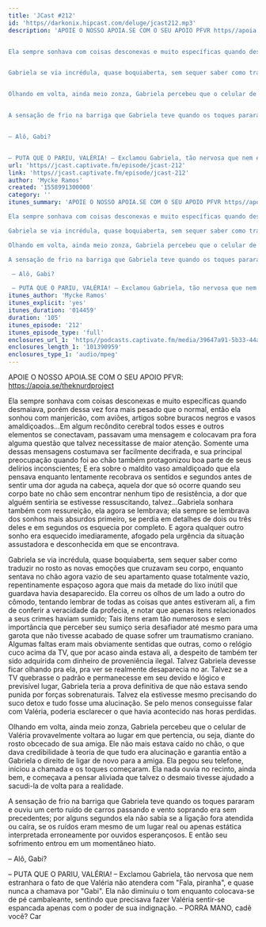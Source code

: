 ```yaml
---
title: 'JCast #212'
id: 'https//darkonix.hipcast.com/deluge/jcast212.mp3'
description: 'APOIE O NOSSO APOIA.SE COM O SEU APOIO PFVR https//apoia.se/theknurdproject


Ela sempre sonhava com coisas desconexas e muito específicas quando desmaiava, porém dessa vez fora mais pesado que o normal, então ela sonhou com manjericão, com aviões, artigos sobre buracos negros e vasos amaldiçoados...Em algum recôndito cerebral todos esses e outros elementos se conectavam, passavam uma mensagem e colocavam pra fora alguma questão que talvez necessitasse de maior atenção. Somente uma dessas mensagens costumava ser facilmente decifrada, e sua principal preocupação quando foi ao chão também protagonizou boa parte de seus delírios inconscientes; E era sobre o maldito vaso amaldiçoado que ela pensava enquanto lentamente recobrava os sentidos e segundos antes de sentir uma dor aguda na cabeça, aquela dor que só ocorre quando seu corpo bate no chão sem encontrar nenhum tipo de resistência, a dor que alguém sentiria se estivesse ressuscitando, talvez...Gabriela sonhara também com ressureição, ela agora se lembrava; ela sempre se lembrava dos sonhos mais absurdos primeiro, se perdia em detalhes de dois ou três deles e em segundos os esquecia por completo. E agora qualquer outro sonho era esquecido imediaramente, afogado pela urgência da situação assustadora e desconhecida em que se encontrava.


Gabriela se via incrédula, quase boquiaberta, sem sequer saber como traduzir no rosto as novas emoções que cruzavam seu corpo, enquanto sentava no chão agora vazio de seu apartamento quase totalmente vazio, repentinamente espaçoso agora que mais da metade do lixo inútil que guardava havia desaparecido. Ela correu os olhos de um lado a outro do cômodo, tentando lembrar de todas as coisas que antes estiveram ali, a fim de conferir a veracidade da profecia, e notar que apenas itens relacionados a seus crimes haviam sumido; Tais itens eram tão numerosos e sem importância que perceber seu sumiço seria desafiador até mesmo para uma garota que não tivesse acabado de quase sofrer um traumatismo craniano. Algumas faltas eram mais obviamente sentidas que outras, como o relógio cuco acima da TV, que por acaso ainda estava ali, a despeito de também ter sido adquirida com dinheiro de proveniência ilegal. Talvez Gabriela devesse ficar olhando pra ela, pra ver se realmente desaparecia no ar. Talvez se a TV quebrasse o padrão e permanecesse em seu devido e lógico e previsível lugar, Gabriela teria a prova definitiva de que não estava sendo punida por forças sobrenaturais. Talvez ela estivesse mesmo precisando do suco detox e tudo fosse uma alucinação. Se pelo menos conseguisse falar com Valéria, poderia esclarecer o que havia acontecido nas horas perdidas.


Olhando em volta, ainda meio zonza, Gabriela percebeu que o celular de Valéria provavelmente voltara ao lugar em que pertencia, ou seja, diante do rosto obcecado de sua amiga. Ele não mais estava caído no chão, o que dava credibilidade à teoria de que tudo era alucinação e garantia então a Gabriela o direito de ligar de novo para a amiga. Ela pegou seu telefone, iniciou a chamada e os toques começaram. Ela nada ouvia no recinto, ainda bem, e começava a pensar aliviada que talvez o desmaio tivesse ajudado a sacudi-la de volta para a realidade.


A sensação de frio na barriga que Gabriela teve quando os toques pararam e ouviu um certo ruído de carros passando e vento soprando era sem precedentes; por alguns segundos ela não sabia se a ligação fora atendida ou caíra, se os ruídos eram mesmo de um lugar real ou apenas estática interpretada erroneamente por ouvidos esperançosos. E então seu sofrimento entrou em um momentâneo hiato.


– Alô, Gabi?


– PUTA QUE O PARIU, VALÉRIA! – Exclamou Gabriela, tão nervosa que nem estranhara o fato de que Valéria não atendera com &quot;Fala, piranha&quot;, e quase nunca a chamava por &quot;Gabi&quot;. Ela não diminuiu o tom enquanto colocava-se de pé cambaleante, sentindo que precisava fazer Valéria sentir-se espancada apenas com o poder de sua...'
url: 'https//jcast.captivate.fm/episode/jcast-212'
link: 'https//jcast.captivate.fm/episode/jcast-212'
author: 'Mycke Ramos'
created: '1558991300000'
category: ''
itunes_summary: 'APOIE O NOSSO APOIA.SE COM O SEU APOIO PFVR https//apoia.se/theknurdproject

Ela sempre sonhava com coisas desconexas e muito específicas quando desmaiava, porém dessa vez fora mais pesado que o normal, então ela sonhou com manjericão, com aviões, artigos sobre buracos negros e vasos amaldiçoados...Em algum recôndito cerebral todos esses e outros elementos se conectavam, passavam uma mensagem e colocavam pra fora alguma questão que talvez necessitasse de maior atenção. Somente uma dessas mensagens costumava ser facilmente decifrada, e sua principal preocupação quando foi ao chão também protagonizou boa parte de seus delírios inconscientes; E era sobre o maldito vaso amaldiçoado que ela pensava enquanto lentamente recobrava os sentidos e segundos antes de sentir uma dor aguda na cabeça, aquela dor que só ocorre quando seu corpo bate no chão sem encontrar nenhum tipo de resistência, a dor que alguém sentiria se estivesse ressuscitando, talvez...Gabriela sonhara também com ressureição, ela agora se lembrava; ela sempre se lembrava dos sonhos mais absurdos primeiro, se perdia em detalhes de dois ou três deles e em segundos os esquecia por completo. E agora qualquer outro sonho era esquecido imediaramente, afogado pela urgência da situação assustadora e desconhecida em que se encontrava.

Gabriela se via incrédula, quase boquiaberta, sem sequer saber como traduzir no rosto as novas emoções que cruzavam seu corpo, enquanto sentava no chão agora vazio de seu apartamento quase totalmente vazio, repentinamente espaçoso agora que mais da metade do lixo inútil que guardava havia desaparecido. Ela correu os olhos de um lado a outro do cômodo, tentando lembrar de todas as coisas que antes estiveram ali, a fim de conferir a veracidade da profecia, e notar que apenas itens relacionados a seus crimes haviam sumido; Tais itens eram tão numerosos e sem importância que perceber seu sumiço seria desafiador até mesmo para uma garota que não tivesse acabado de quase sofrer um traumatismo craniano. Algumas faltas eram mais obviamente sentidas que outras, como o relógio cuco acima da TV, que por acaso ainda estava ali, a despeito de também ter sido adquirida com dinheiro de proveniência ilegal. Talvez Gabriela devesse ficar olhando pra ela, pra ver se realmente desaparecia no ar. Talvez se a TV quebrasse o padrão e permanecesse em seu devido e lógico e previsível lugar, Gabriela teria a prova definitiva de que não estava sendo punida por forças sobrenaturais. Talvez ela estivesse mesmo precisando do suco detox e tudo fosse uma alucinação. Se pelo menos conseguisse falar com Valéria, poderia esclarecer o que havia acontecido nas horas perdidas.

Olhando em volta, ainda meio zonza, Gabriela percebeu que o celular de Valéria provavelmente voltara ao lugar em que pertencia, ou seja, diante do rosto obcecado de sua amiga. Ele não mais estava caído no chão, o que dava credibilidade à teoria de que tudo era alucinação e garantia então a Gabriela o direito de ligar de novo para a amiga. Ela pegou seu telefone, iniciou a chamada e os toques começaram. Ela nada ouvia no recinto, ainda bem, e começava a pensar aliviada que talvez o desmaio tivesse ajudado a sacudi-la de volta para a realidade.

A sensação de frio na barriga que Gabriela teve quando os toques pararam e ouviu um certo ruído de carros passando e vento soprando era sem precedentes; por alguns segundos ela não sabia se a ligação fora atendida ou caíra, se os ruídos eram mesmo de um lugar real ou apenas estática interpretada erroneamente por ouvidos esperançosos. E então seu sofrimento entrou em um momentâneo hiato.

 – Alô, Gabi?

 – PUTA QUE O PARIU, VALÉRIA! – Exclamou Gabriela, tão nervosa que nem estranhara o fato de que Valéria não atendera com "Fala, piranha", e quase nunca a chamava por "Gabi". Ela não diminuiu o tom enquanto colocava-se de pé cambaleante, sentindo que precisava fazer Valéria sentir-se espancada apenas com o poder de sua indignação. – PORRA MANO, cadê...'
itunes_author: 'Mycke Ramos'
itunes_explicit: 'yes'
itunes_duration: '014459'
duration: '105'
itunes_episode: '212'
itunes_episode_type: 'full'
enclosures_url_1: 'https//podcasts.captivate.fm/media/39647a91-5b33-44a6-863d-4ccde4e75891/jcast212_tc.mp3'
enclosures_length_1: '101390959'
enclosures_type_1: 'audio/mpeg'
---
```

APOIE O NOSSO APOIA.SE COM O SEU APOIO PFVR: https://apoia.se/theknurdproject

Ela sempre sonhava com coisas desconexas e muito específicas quando desmaiava, porém dessa vez fora mais pesado que o normal, então ela sonhou com manjericão, com aviões, artigos sobre buracos negros e vasos amaldiçoados...Em algum recôndito cerebral todos esses e outros elementos se conectavam, passavam uma mensagem e colocavam pra fora alguma questão que talvez necessitasse de maior atenção. Somente uma dessas mensagens costumava ser facilmente decifrada, e sua principal preocupação quando foi ao chão também protagonizou boa parte de seus delírios inconscientes; E era sobre o maldito vaso amaldiçoado que ela pensava enquanto lentamente recobrava os sentidos e segundos antes de sentir uma dor aguda na cabeça, aquela dor que só ocorre quando seu corpo bate no chão sem encontrar nenhum tipo de resistência, a dor que alguém sentiria se estivesse ressuscitando, talvez...Gabriela sonhara também com ressureição, ela agora se lembrava; ela sempre se lembrava dos sonhos mais absurdos primeiro, se perdia em detalhes de dois ou três deles e em segundos os esquecia por completo. E agora qualquer outro sonho era esquecido imediaramente, afogado pela urgência da situação assustadora e desconhecida em que se encontrava.

Gabriela se via incrédula, quase boquiaberta, sem sequer saber como traduzir no rosto as novas emoções que cruzavam seu corpo, enquanto sentava no chão agora vazio de seu apartamento quase totalmente vazio, repentinamente espaçoso agora que mais da metade do lixo inútil que guardava havia desaparecido. Ela correu os olhos de um lado a outro do cômodo, tentando lembrar de todas as coisas que antes estiveram ali, a fim de conferir a veracidade da profecia, e notar que apenas itens relacionados a seus crimes haviam sumido; Tais itens eram tão numerosos e sem importância que perceber seu sumiço seria desafiador até mesmo para uma garota que não tivesse acabado de quase sofrer um traumatismo craniano. Algumas faltas eram mais obviamente sentidas que outras, como o relógio cuco acima da TV, que por acaso ainda estava ali, a despeito de também ter sido adquirida com dinheiro de proveniência ilegal. Talvez Gabriela devesse ficar olhando pra ela, pra ver se realmente desaparecia no ar. Talvez se a TV quebrasse o padrão e permanecesse em seu devido e lógico e previsível lugar, Gabriela teria a prova definitiva de que não estava sendo punida por forças sobrenaturais. Talvez ela estivesse mesmo precisando do suco detox e tudo fosse uma alucinação. Se pelo menos conseguisse falar com Valéria, poderia esclarecer o que havia acontecido nas horas perdidas.

Olhando em volta, ainda meio zonza, Gabriela percebeu que o celular de Valéria provavelmente voltara ao lugar em que pertencia, ou seja, diante do rosto obcecado de sua amiga. Ele não mais estava caído no chão, o que dava credibilidade à teoria de que tudo era alucinação e garantia então a Gabriela o direito de ligar de novo para a amiga. Ela pegou seu telefone, iniciou a chamada e os toques começaram. Ela nada ouvia no recinto, ainda bem, e começava a pensar aliviada que talvez o desmaio tivesse ajudado a sacudi-la de volta para a realidade.

A sensação de frio na barriga que Gabriela teve quando os toques pararam e ouviu um certo ruído de carros passando e vento soprando era sem precedentes; por alguns segundos ela não sabia se a ligação fora atendida ou caíra, se os ruídos eram mesmo de um lugar real ou apenas estática interpretada erroneamente por ouvidos esperançosos. E então seu sofrimento entrou em um momentâneo hiato.

– Alô, Gabi?

– PUTA QUE O PARIU, VALÉRIA! – Exclamou Gabriela, tão nervosa que nem estranhara o fato de que Valéria não atendera com "Fala, piranha", e quase nunca a chamava por "Gabi". Ela não diminuiu o tom enquanto colocava-se de pé cambaleante, sentindo que precisava fazer Valéria sentir-se espancada apenas com o poder de sua indignação. – PORRA MANO, cadê você? Car
